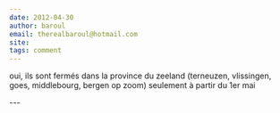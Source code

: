 ```yaml
---
date: 2012-04-30
author: baroul
email: therealbaroul@hotmail.com
site: 
tags: comment
---
```


<p>oui, ils sont fermés dans la province du zeeland (terneuzen, vlissingen, goes, middlebourg, bergen op zoom) seulement à partir du 1er mai</p>
---